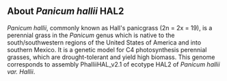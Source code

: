 About *Panicum hallii* HAL2
---------------------------

*Panicum hallii*, commonly known as Hall\'s panicgrass (2n = 2x = 19),
is a perennial grass in the *Panicum* genus which is native to the
south/southwestern regions of the United States of America and into
southern Mexico. It is a genetic model for C4 photosynthesis perennial
grasses, which are drought-tolerant and yield high biomass. This genome
corresponds to assembly PhalliiHAL\_v2.1 of ecotype HAL2 of *Panicum
hallii var. Hallii*.
